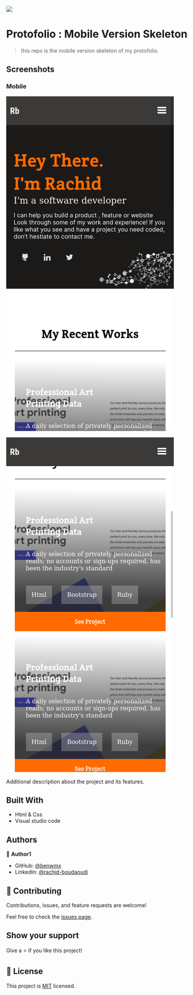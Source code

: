 ![](https://img.shields.io/badge/Microverse-blueviolet)

# Protofolio : Mobile Version Skeleton

> this repo is the mobile version skeleton of my protofolio.
## Screenshots
### Mobile

![screenshot](./img/screenshots/scrshot1.png)


![screenshot](./img/screenshots/scrshot2.png)


Additional description about the project and its features.

## Built With

- Html & Css
- Visual studio code





## Authors

👤 **Author1**

- GitHub: [@benwmx](https://github.com/benwmx)
- LinkedIn: [@rachid-boudaoudi](https://www.linkedin.com/in/rachid-boudaoudi-1621a0183/)


## 🤝 Contributing

Contributions, issues, and feature requests are welcome!

Feel free to check the [issues page](../../issues/).

## Show your support

Give a ⭐️ if you like this project!


## 📝 License

This project is [MIT](./MIT.md) licensed.
